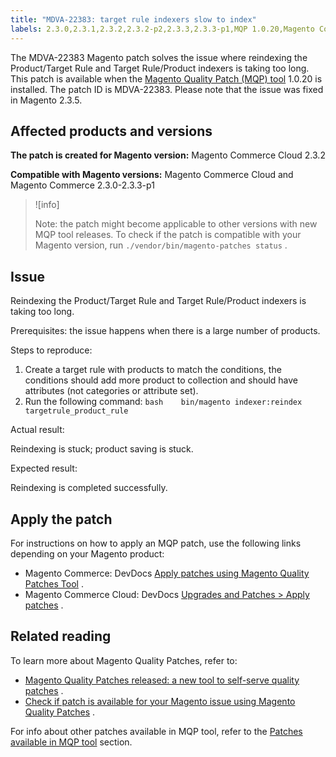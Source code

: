 ```yaml
---
title: "MDVA-22383: target rule indexers slow to index"
labels: 2.3.0,2.3.1,2.3.2,2.3.2-p2,2.3.3,2.3.3-p1,MQP 1.0.20,Magento Commerce,Magento Commerce Cloud,Magento Quality Patches,index,product save,support tools,target rule
---
```


The MDVA-22383 Magento patch solves the issue where reindexing the Product/Target Rule and Target Rule/Product indexers is taking too long. This patch is available when the [Magento Quality Patch (MQP) tool](https://support.magento.com/hc/en-us/articles/360047139492) 1.0.20 is installed. The patch ID is MDVA-22383. Please note that the issue was fixed in Magento 2.3.5.

## Affected products and versions

 **The patch is created for Magento version:** Magento Commerce Cloud 2.3.2

 **Compatible with Magento versions:** Magento Commerce Cloud and Magento Commerce 2.3.0-2.3.3-p1

>![info]
>
>Note: the patch might become applicable to other versions with new MQP tool releases. To check if the patch is compatible with your Magento version, run `./vendor/bin/magento-patches status` .

## Issue

Reindexing the Product/Target Rule and Target Rule/Product indexers is taking too long.

 <span class="wysiwyg-underline">Prerequisites:</span> the issue happens when there is a large number of products.

 <span class="wysiwyg-underline">Steps to reproduce:</span>

1. Create a target rule with products to match the conditions, the conditions should add more product to collection and should have attributes (not categories or attribute set).
1. Run the following command:    ```bash    bin/magento indexer:reindex targetrule_product_rule    ```    

 <span class="wysiwyg-underline">Actual result:</span>

Reindexing is stuck; product saving is stuck.

 <span class="wysiwyg-underline">Expected result:</span>

Reindexing is completed successfully.

## Apply the patch

For instructions on how to apply an MQP patch, use the following links depending on your Magento product:

* Magento Commerce: DevDocs [Apply patches using Magento Quality Patches Tool](https://devdocs.magento.com/guides/v2.4/comp-mgr/patching/mqp.html) .
* Magento Commerce Cloud: DevDocs [Upgrades and Patches > Apply patches](https://devdocs.magento.com/cloud/project/project-patch.html) .

## Related reading

To learn more about Magento Quality Patches, refer to:

* [Magento Quality Patches released: a new tool to self-serve quality patches](https://support.magento.com/hc/en-us/articles/360047139492) .
* [Check if patch is available for your Magento issue using Magento Quality Patches](https://support.magento.com/hc/en-us/articles/360047125252) .

For info about other patches available in MQP tool, refer to the [Patches available in MQP tool](https://support.magento.com/hc/en-us/sections/360010506631-Patches-available-in-MQP-tool-) section.
